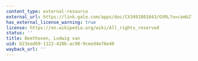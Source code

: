 ```yaml
---
content_type: external-resource
external_url: https://link.gale.com/apps/doc/CX3491801043/GVRL?u=camb27002&sid=bookmark-GVRL&xid=7d4028d8
has_external_license_warning: true
license: https://en.wikipedia.org/wiki/All_rights_reserved
status: ''
title: Beethoven, Ludwig van
uid: b23ead69-1122-428b-ac98-9ceed4e76e40
wayback_url: ''
---
```

